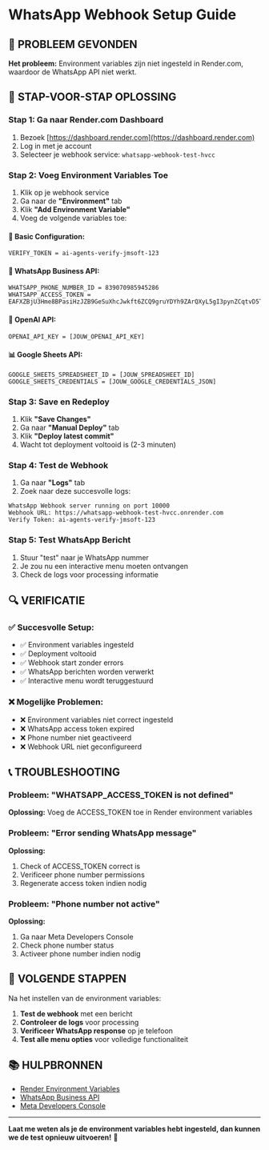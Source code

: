 # WhatsApp Webhook Setup Guide

## 🚨 PROBLEEM GEVONDEN

**Het probleem:** Environment variables zijn niet ingesteld in Render.com, waardoor de WhatsApp API niet werkt.

## 🔧 STAP-VOOR-STAP OPLOSSING

### **Stap 1: Ga naar Render.com Dashboard**
1. Bezoek [https://dashboard.render.com](https://dashboard.render.com)
2. Log in met je account
3. Selecteer je webhook service: `whatsapp-webhook-test-hvcc`

### **Stap 2: Voeg Environment Variables Toe**
1. Klik op je webhook service
2. Ga naar de **"Environment"** tab
3. Klik **"Add Environment Variable"**
4. Voeg de volgende variables toe:

#### **🔧 Basic Configuration:**
```
VERIFY_TOKEN = ai-agents-verify-jmsoft-123
```

#### **📱 WhatsApp Business API:**
```
WHATSAPP_PHONE_NUMBER_ID = 839070985945286
WHATSAPP_ACCESS_TOKEN = EAFXZBjU3Hme8BPasiHzJZB9GeSuXhcJwkft6ZCQ9gruYDYh9ZArQXyL5gI3pynZCqtvD5TdaVXBjrovDrAx90qhN4gR5W0N9TtaBHorXQDjhNx7TxPtOVZAiuCuqPRK7NJkYx3YjjiNfCor739UGSypJAYZBv7V0eQxUE1VGnufXftgiKYXn5dnS1yVVu8fkzZAn2ht6MzunlYSbHqHsOLlaz8oBEdHfnnsxVVVZCTN5VzJZCMzRTqIq4d2YChKCxHWQZDZD
```

#### **🤖 OpenAI API:**
```
OPENAI_API_KEY = [JOUW_OPENAI_API_KEY]
```

#### **📊 Google Sheets API:**
```
GOOGLE_SHEETS_SPREADSHEET_ID = [JOUW_SPREADSHEET_ID]
GOOGLE_SHEETS_CREDENTIALS = [JOUW_GOOGLE_CREDENTIALS_JSON]
```

### **Stap 3: Save en Redeploy**
1. Klik **"Save Changes"**
2. Ga naar **"Manual Deploy"** tab
3. Klik **"Deploy latest commit"**
4. Wacht tot deployment voltooid is (2-3 minuten)

### **Stap 4: Test de Webhook**
1. Ga naar **"Logs"** tab
2. Zoek naar deze succesvolle logs:
```
WhatsApp Webhook server running on port 10000
Webhook URL: https://whatsapp-webhook-test-hvcc.onrender.com
Verify Token: ai-agents-verify-jmsoft-123
```

### **Stap 5: Test WhatsApp Bericht**
1. Stuur "test" naar je WhatsApp nummer
2. Je zou nu een interactive menu moeten ontvangen
3. Check de logs voor processing informatie

## 🔍 VERIFICATIE

### **✅ Succesvolle Setup:**
- ✅ Environment variables ingesteld
- ✅ Deployment voltooid
- ✅ Webhook start zonder errors
- ✅ WhatsApp berichten worden verwerkt
- ✅ Interactive menu wordt teruggestuurd

### **❌ Mogelijke Problemen:**
- ❌ Environment variables niet correct ingesteld
- ❌ WhatsApp access token expired
- ❌ Phone number niet geactiveerd
- ❌ Webhook URL niet geconfigureerd

## 📞 TROUBLESHOOTING

### **Probleem: "WHATSAPP_ACCESS_TOKEN is not defined"**
**Oplossing:** Voeg de ACCESS_TOKEN toe in Render environment variables

### **Probleem: "Error sending WhatsApp message"**
**Oplossing:** 
1. Check of ACCESS_TOKEN correct is
2. Verificeer phone number permissions
3. Regenerate access token indien nodig

### **Probleem: "Phone number not active"**
**Oplossing:**
1. Ga naar Meta Developers Console
2. Check phone number status
3. Activeer phone number indien nodig

## 🎯 VOLGENDE STAPPEN

Na het instellen van de environment variables:

1. **Test de webhook** met een bericht
2. **Controleer de logs** voor processing
3. **Verificeer WhatsApp response** op je telefoon
4. **Test alle menu opties** voor volledige functionaliteit

## 📚 HULPBRONNEN

- [Render Environment Variables](https://render.com/docs/environment-variables)
- [WhatsApp Business API](https://developers.facebook.com/docs/whatsapp)
- [Meta Developers Console](https://developers.facebook.com)

---

**Laat me weten als je de environment variables hebt ingesteld, dan kunnen we de test opnieuw uitvoeren!** 🚀
